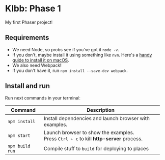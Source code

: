 # Klbb: Phase 1

My first Phaser project!

## Requirements

* We need Node, so probs see if you've got it `node -v`.
 * If you don't, maybe install it using something like `nvm`. Here's a [handy guide to install it on macOS](https://tecadmin.net/install-nvm-macos-with-homebrew/).
* We also need Webpack!
 * If you don't have it, run `npm install --save-dev webpack`.

## Install and run

Run next commands in your terminal:

| Command | Description |
|---------|-------------|
| `npm install` | Install dependencies and launch browser with examples.|
| `npm start` | Launch browser to show the examples. <br> Press `Ctrl + c` to kill **http-server** process. |
| `npm build run` | Compile stuff to `build` for deploying to places |

